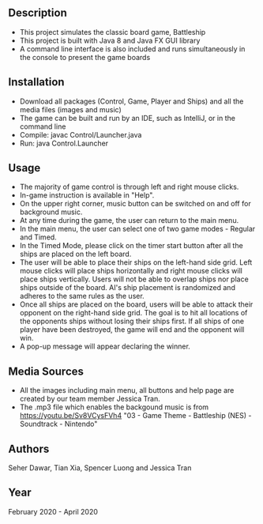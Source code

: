 ## Description
- This project simulates the classic board game, Battleship
- This project is built with Java 8 and Java FX GUI library
- A command line interface is also included and runs simultaneously in the console to present the game boards

## Installation
- Download all packages (Control, Game, Player and Ships) and all the media files (images and music)
- The game can be built and run by an IDE, such as IntelliJ, or in the command line
- Compile: javac Control/Launcher.java
- Run: java Control.Launcher

## Usage
- The majority of game control is through left and right mouse clicks.
- In-game instruction is available in "Help".
- On the upper right corner, music button can be switched on and off for background music.
- At any time during the game, the user can return to the main menu.
- In the main menu, the user can select one of two game modes - Regular and Timed.
- In the Timed Mode, please click on the timer start button after all the ships are placed on the left board.
- The user will be able to place their ships on the left-hand side grid. Left mouse clicks will place ships horizontally and right mouse clicks will place ships vertically. Users will not be able to overlap ships nor place ships outside of the board. AI's ship placement is randomized and adheres to the same rules as the user.
- Once all ships are placed on the board, users will be able to attack their opponent on the right-hand side grid. The goal is to hit all locations of the opponents ships without losing their ships first. If all ships of one player have been destroyed, the game will end and the opponent will win.
- A pop-up message will appear declaring the winner.

## Media Sources
- All the images including main menu, all buttons and help page are created by our team member Jessica Tran. 
- The .mp3 file which enables the backgound music is from https://youtu.be/Sv8VCysFVh4 "03 - Game Theme - Battleship (NES) - Soundtrack - Nintendo"

## Authors
Seher Dawar, Tian Xia, Spencer Luong and Jessica Tran

## Year
February 2020 - April 2020